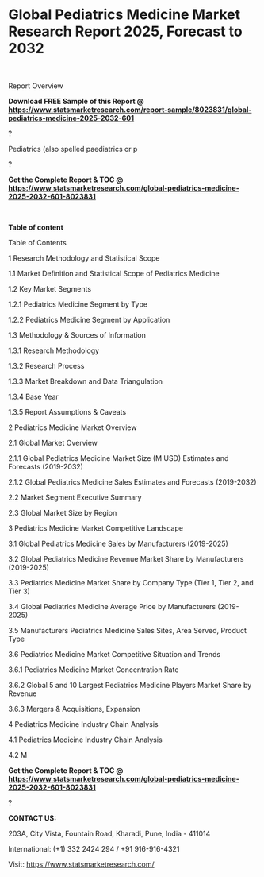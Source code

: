 <h1>Global Pediatrics Medicine Market Research Report 2025, Forecast to 2032</h1><br/><p>Report Overview</p>
 
 
 
 <div><b>Download FREE Sample of this Report @ <a href="https://www.statsmarketresearch.com/download-free-sample/8023831/global-pediatrics-medicine-2025-2032-601">https://www.statsmarketresearch.com/report-sample/8023831/global-pediatrics-medicine-2025-2032-601</a></b></div>
 
 
 
 <p>? </p>
 
 
 
 <p>Pediatrics (also spelled paediatrics or p</p>
 
 
 
 <p>? </p>
 
 
 
 <div><b>Get the Complete Report & TOC @ <a href="https://www.statsmarketresearch.com/global-pediatrics-medicine-2025-2032-601-8023831">https://www.statsmarketresearch.com/global-pediatrics-medicine-2025-2032-601-8023831</a></b></div>
 
 
 
 <p><br />
 
 <b>Table of content</b></p>
 
 
 
 <p>Table of Contents<br />
 
 1 Research Methodology and Statistical Scope<br />
 
 1.1 Market Definition and Statistical Scope of Pediatrics Medicine<br />
 
 1.2 Key Market Segments<br />
 
 1.2.1 Pediatrics Medicine Segment by Type<br />
 
 1.2.2 Pediatrics Medicine Segment by Application<br />
 
 1.3 Methodology & Sources of Information<br />
 
 1.3.1 Research Methodology<br />
 
 1.3.2 Research Process<br />
 
 1.3.3 Market Breakdown and Data Triangulation<br />
 
 1.3.4 Base Year<br />
 
 1.3.5 Report Assumptions & Caveats<br />
 
 2 Pediatrics Medicine Market Overview<br />
 
 2.1 Global Market Overview<br />
 
 2.1.1 Global Pediatrics Medicine Market Size (M USD) Estimates and Forecasts (2019-2032)<br />
 
 2.1.2 Global Pediatrics Medicine Sales Estimates and Forecasts (2019-2032)<br />
 
 2.2 Market Segment Executive Summary<br />
 
 2.3 Global Market Size by Region<br />
 
 3 Pediatrics Medicine Market Competitive Landscape<br />
 
 3.1 Global Pediatrics Medicine Sales by Manufacturers (2019-2025)<br />
 
 3.2 Global Pediatrics Medicine Revenue Market Share by Manufacturers (2019-2025)<br />
 
 3.3 Pediatrics Medicine Market Share by Company Type (Tier 1, Tier 2, and Tier 3)<br />
 
 3.4 Global Pediatrics Medicine Average Price by Manufacturers (2019-2025)<br />
 
 3.5 Manufacturers Pediatrics Medicine Sales Sites, Area Served, Product Type<br />
 
 3.6 Pediatrics Medicine Market Competitive Situation and Trends<br />
 
 3.6.1 Pediatrics Medicine Market Concentration Rate<br />
 
 3.6.2 Global 5 and 10 Largest Pediatrics Medicine Players Market Share by Revenue<br />
 
 3.6.3 Mergers & Acquisitions, Expansion<br />
 
 4 Pediatrics Medicine Industry Chain Analysis<br />
 
 4.1 Pediatrics Medicine Industry Chain Analysis<br />
 
 4.2 M</p>
 
 
 
 <div><b>Get the Complete Report & TOC @ <a href="https://www.statsmarketresearch.com/global-pediatrics-medicine-2025-2032-601-8023831">https://www.statsmarketresearch.com/global-pediatrics-medicine-2025-2032-601-8023831</a></b></div>
 
 
 
 <p>? </p>
 
 
 
 <p><b>CONTACT US:</b><br />
 
 203A, City Vista, Fountain Road, Kharadi, Pune, India - 411014<br />
 
 International: (+1) 332 2424 294 / +91 916-916-4321<br />
 
 Visit: <a href="https://www.statsmarketresearch.com/">https://www.statsmarketresearch.com/</a></p>